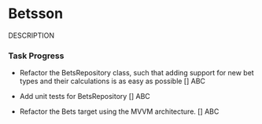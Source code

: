 # Betsson

DESCRIPTION

### Task Progress

- Refactor the BetsRepository class, such that adding support for new bet
types and their calculations is as easy as possible
[] ABC

- Add unit tests for BetsRepository
[] ABC

- Refactor the Bets target using the MVVM architecture.
[] ABC
